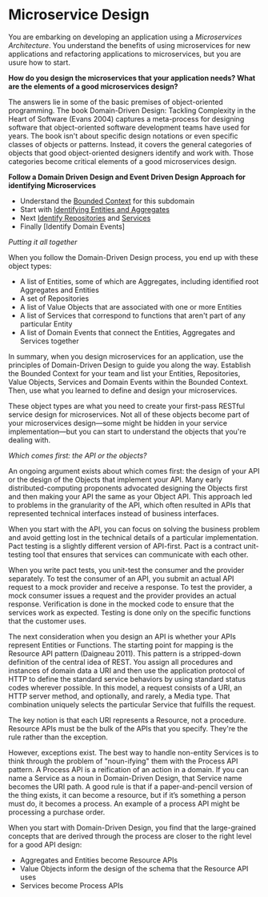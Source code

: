 # Microservice Design

You are embarking on developing an application using a *Microservices Architecture*. You understand the benefits of using microservices for new applications and refactoring applications to microservices, but you are usure how to start.

**How do you design the microservices that your application needs? What are the elements of a good microservices design?** 

The answers lie in some of the basic premises of object-oriented programming. The book Domain-Driven Design: Tackling Complexity in the Heart of Software (Evans 2004) captures a meta-process for designing software that object-oriented software development teams have used for years. The book isn't about specific design notations or even specific classes of objects or patterns. Instead, it covers the general categories of objects that good object-oriented designers identify and work with. Those categories become critical elements of a good microservices design.

**Follow a Domain Driven Design  and Event Driven Design Approach for identifying Microservices**

* Understand the [Bounded Context](Context.md) for this subdomain
* Start with [Identifying Entities and Aggregates](Identify-Entities-And-Aggregates.md)
* Next [Identify Repositories](Identify-Repositories-And-Services.md) and [Services](Services.md)
* Finally [Identify Domain Events]

*Putting it all together*

When you follow the Domain-Driven Design process, you end up with these object types:

* A list of Entities, some of which are Aggregates, including identified root Aggregates and Entities
* A set of Repositories
* A list of Value Objects that are associated with one or more Entities
* A list of Services that correspond to functions that aren't part of any particular Entity
* A list of Domain Events that connect the Entities, Aggregates and Services together

In summary, when you design microservices for an application, use the principles of Domain-Driven Design to guide you along the way. Establish the Bounded Context for your team and list your Entities, Repositories, Value Objects, Services and Domain Events within the Bounded Context. Then, use what you learned to define and design your microservices.

These object types are what you need to create your first-pass RESTful service design for microservices. Not all of these objects become part of your microservices design—some might be hidden in your service implementation—but you can start to understand the objects that you're dealing with.

*Which comes first: the API or the objects?*

An ongoing argument exists about which comes first: the design of your API or the design of the Objects that implement your API. Many early distributed-computing proponents advocated designing the Objects first and then making your API the same as your Object API. This approach led to problems in the granularity of the API, which often resulted in APIs that represented technical interfaces instead of business interfaces.

When you start with the API, you can focus on solving the business problem and avoid getting lost in the technical details of a particular implementation. Pact testing is a slightly different version of API-first. Pact is a contract unit-testing tool that ensures that services can communicate with each other.

When you write pact tests, you unit-test the consumer and the provider separately. To test the consumer of an API, you submit an actual API request to a mock provider and receive a response. To test the provider, a mock consumer issues a request and the provider provides an actual response. Verification is done in the mocked code to ensure that the services work as expected. Testing is done only on the specific functions that the customer uses.

The next consideration when you design an API is whether your APIs represent Entities or Functions. The starting point for mapping is the Resource API pattern (Daigneau 2011). This pattern is a stripped-down definition of the central idea of REST. You assign all procedures and instances of domain data a URI and then use the application protocol of HTTP to define the standard service behaviors by using standard status codes wherever possible. In this model, a request consists of a URI, an HTTP server method, and optionally, and rarely, a Media type. That combination uniquely selects the particular Service that fulfills the request.

The key notion is that each URI represents a Resource, not a procedure. Resource APIs must be the bulk of the APIs that you specify. They're the rule rather than the exception.

However, exceptions exist. The best way to handle non-entity Services is to think through the problem of "noun-ifying" them with the Process API pattern. A Process API is a reification of an action in a domain. If you can name a Service as a noun in Domain-Driven Design, that Service name becomes the URI path. A good rule is that if a paper-and-pencil version of the thing exists, it can become a resource, but if it’s something a person must do, it becomes a process. An example of a process API might be processing a purchase order.

When you start with Domain-Driven Design, you find that the large-grained concepts that are derived through the process are closer to the right level for a good API design:

* Aggregates and Entities become Resource APIs
* Value Objects inform the design of the schema that the Resource API uses
* Services become Process APIs
